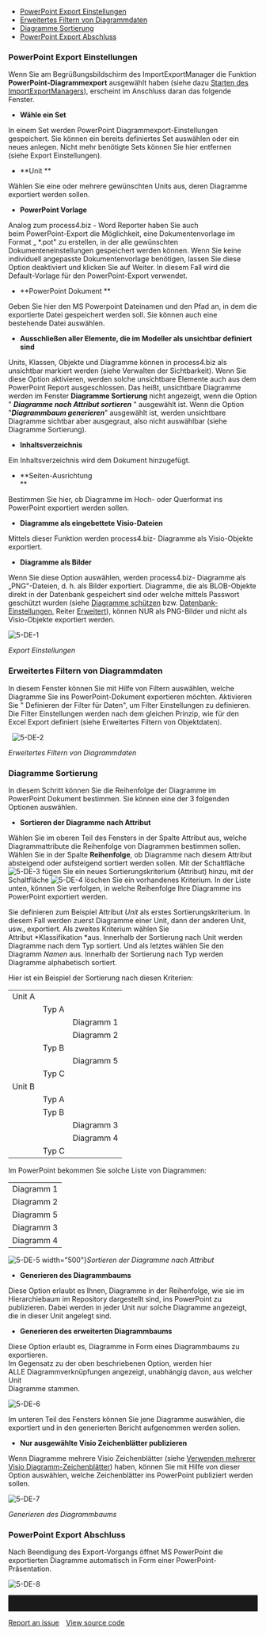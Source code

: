 -   [PowerPoint Export Einstellungen](#powerpoint-export-einstellungen)
-   [Erweitertes Filtern von Diagrammdaten](#erweitertes-filtern-von-diagrammdaten)
-   [Diagramme Sortierung](#diagramme-sortierung)
-   [PowerPoint Export Abschluss](#powerpoint-export-abschluss)

### PowerPoint Export Einstellungen

Wenn Sie am Begrüßungsbildschirm des ImportExportManager die Funktion
**PowerPoint-Diagrammexport** ausgewählt haben (siehe dazu [Starten des
ImportExportManagers](Starten_des_ImportExportManagers)), erscheint im
Anschluss daran das folgende Fenster.

-   **Wähle ein Set** 

In einem Set werden PowerPoint Diagrammexport-Einstellungen gespeichert.
Sie können ein bereits definiertes Set auswählen oder ein neues anlegen.
Nicht mehr benötigte Sets können Sie hier entfernen (siehe Export
Einstellungen). 

-   **Unit **

Wählen Sie eine oder mehrere gewünschten Units aus, deren Diagramme
exportiert werden sollen. 

-   **PowerPoint Vorlage** 

Analog zum process4.biz - Word Reporter haben Sie auch
beim PowerPoint-Export die Möglichkeit, eine Dokumentenvorlage im Format
„ \*.pot" zu erstellen, in der alle gewünschten Dokumenteneinstellungen
gespeichert werden können. Wenn Sie keine individuell angepasste
Dokumentenvorlage benötigen, lassen Sie diese Option deaktiviert und
klicken Sie auf Weiter. In diesem Fall wird die Default-Vorlage für den
PowerPoint-Export verwendet. 

-   **PowerPoint Dokument **

Geben Sie hier den MS Powerpoint Dateinamen und den Pfad an, in dem die
exportierte Datei gespeichert werden soll. Sie können auch eine
bestehende Datei auswählen. 

-   **Ausschließen aller Elemente, die im Modeller als unsichtbar
    definiert sind**

Units, Klassen, Objekte und Diagramme können in process4.biz als
unsichtbar markiert werden (siehe Verwalten der Sichtbarkeit). Wenn Sie
diese Option aktivieren, werden solche unsichtbare Elemente auch aus dem
PowerPoint Report ausgeschlossen. Das heißt, unsichtbare Diagramme
werden im Fenster **Diagramme Sortierung** nicht angezeigt, wenn die
Option " ***Diagramme nach Attribut sortieren*** " ausgewählt ist. Wenn
die Option "***Diagrammbaum generieren***" ausgewählt ist, werden
unsichtbare Diagramme sichtbar aber ausgegraut, also nicht auswählbar
(siehe Diagramme Sortierung).

-   **Inhaltsverzeichnis**

Ein Inhaltsverzeichnis wird dem Dokument hinzugefügt.

-   **Seiten-Ausrichtung  
    **

Bestimmen Sie hier, ob Diagramme im Hoch- oder Querformat ins PowerPoint
exportiert werden sollen. 

-   **Diagramme als eingebettete Visio-Dateien**

Mittels dieser Funktion werden process4.biz- Diagramme als Visio-Objekte
exportiert. 

-   **Diagramme als Bilder**

Wenn Sie diese Option auswählen, werden process4.biz- Diagramme als
„PNG"-Dateien, d. h. als Bilder exportiert. Diagramme, die als
BLOB-Objekte direkt in der Datenbank gespeichert sind oder welche
mittels Passwort geschützt wurden (siehe [Diagramme
schützen](Diagramm_1015844.html#Diagramm-Diagrammeschützen) bzw.
[Datenbank-Einstellungen](Datenbank-Einstellungen), Reiter [Erweitert](Datenbank-Einstellungen_1016102.html#Datenbank-Einstellungen-Erweitert)),
können NUR als PNG-Bilder und nicht als Visio-Objekte exportiert werden.

![5-DE-1](//images.ctfassets.net/6mz8d8cle1nl/4LqGLcKPmg2IKYmoUgSoqY/a17a2ff88de45c9cc06647385b43aaf7/5-DE-1.png)

*Export Einstellungen*

### Erweitertes Filtern von Diagrammdaten

In diesem Fenster können Sie mit Hilfe von Filtern auswählen, welche
Diagramme Sie ins PowerPoint-Dokument exportieren möchten. Aktivieren
Sie " Definieren der Filter für Daten", um Filter Einstellungen zu
definieren. Die Filter Einstellungen werden nach dem gleichen Prinzip,
wie für den Excel Export definiert (siehe Erweitertes Filtern von
Objektdaten).

 
![5-DE-2](//images.ctfassets.net/6mz8d8cle1nl/5YKQXXzus8SmG8GYG2KUou/b1e51887652bb5fe65c38f2119682b47/5-DE-2.png)

*Erweitertes Filtern von Diagrammdaten*

### Diagramme Sortierung

In diesem Schritt können Sie die Reihenfolge der Diagramme im
PowerPoint Dokument bestimmen. Sie können eine der 3 folgenden Optionen
auswählen. 

-   **Sortieren der Diagramme nach Attribut**

Wählen Sie im oberen Teil des Fensters in der Spalte Attribut aus,
welche Diagrammattribute die Reihenfolge von Diagrammen bestimmen
sollen. Wählen Sie in der Spalte **Reihenfolge**, ob Diagramme nach
diesem Attribut absteigend oder aufsteigend sortiert werden sollen. Mit
der Schaltfläche ![5-DE-3](//images.ctfassets.net/6mz8d8cle1nl/6XJEHqjSF2ummose2MySIK/e1d9548bdd11a7886f856cd14ac280d1/5-DE-3.png) fügen Sie ein
neues Sortierungskriterium (Attribut) hinzu, mit der
Schaltfläche ![5-DE-4](//images.ctfassets.net/6mz8d8cle1nl/59rziZLscEIcWYoG2su22W/7ea423fa8d8aca40a41440cf6e5e2f81/5-DE-4.png) löschen Sie ein
vorhandenes Kriterium. In der Liste unten, können Sie verfolgen, in
welche Reihenfolge Ihre Diagramme ins PowerPoint exportiert werden.

Sie definieren zum Beispiel Attribut *Unit* als erstes
Sortierungskriterium. In diesem Fall werden zuerst Diagramme einer Unit,
dann der anderen Unit, usw., exportiert. Als zweites Kriterium wählen
Sie Attribut *Klassifikation *aus. Innerhalb der Sortierung nach Unit
werden Diagramme nach dem Typ sortiert. Und als letztes wählen Sie den
Diagramm *Namen* aus. Innerhalb der Sortierung nach Typ werden Diagramme
alphabetisch sortiert.   
  
Hier ist ein Beispiel der Sortierung nach diesen Kriterien:

|        |       |            |
|--------|-------|------------|
| Unit A |       |            |
|        | Typ A |            |
|        |       | Diagramm 1 |
|        |       | Diagramm 2 |
|        | Typ B |            |
|        |       | Diagramm 5 |
|        | Typ C |            |
| Unit B |       |            |
|        | Typ A |            |
|        | Typ B |            |
|        |       | Diagramm 3 |
|        |       | Diagramm 4 |
|        | Typ C |            |

Im PowerPoint bekommen Sie solche Liste von Diagrammen:

|            |
|------------|
| Diagramm 1 |
| Diagramm 2 |
| Diagramm 5 |
| Diagramm 3 |
| Diagramm 4 |

![5-DE-5](//images.ctfassets.net/6mz8d8cle1nl/29bUvWVgkg2ckGoIgoUiYm/dd0aec88cde11c85298763af7ffeab5e/5-DE-5.png)
width="500"}*Sortieren der Diagramme nach Attribut*

-   **Generieren des Diagrammbaums**

Diese Option erlaubt es Ihnen, Diagramme in der Reihenfolge, wie sie im
Hierarchiebaum im Repository dargestellt sind, ins PowerPoint zu
publizieren. Dabei werden in jeder Unit nur solche Diagramme angezeigt,
die in dieser Unit angelegt sind. 

-   **Generieren des erweiterten Diagrammbaums**

Diese Option erlaubt es, Diagramme in Form eines Diagrammbaums zu
exportieren.  
Im Gegensatz zu der oben beschriebenen Option, werden hier
ALLE Diagrammverknüpfungen angezeigt, unabhängig davon, aus welcher
Unit  
Diagramme stammen.

![5-DE-6](//images.ctfassets.net/6mz8d8cle1nl/35nZDlgPa0ea6yG24qY4qm/3223790882ed0053edd055f6804e88a7/5-DE-6.png)

Im unteren Teil des Fensters können Sie jene Diagramme auswählen, die
exportiert und in den generierten Bericht aufgenommen werden sollen.

-   **Nur ausgewählte Visio Zeichenblätter publizieren**

Wenn Diagramme mehrere Visio Zeichenblätter (siehe [Verwenden mehrerer
Visio
Diagramm-Zeichenblätter](Verwenden_mehrerer_Visio_Diagramm-Zeichenblätter))
haben, können Sie mit Hilfe von dieser Option auswählen, welche
Zeichenblätter ins PowerPoint publiziert werden sollen.

![5-DE-7](//images.ctfassets.net/6mz8d8cle1nl/54iO3znA5G8GIQSyAM8agY/69b46b016eaf0fbd78771ad20e46390d/5-DE-7.png)

*Generieren des Diagrammbaums*

### PowerPoint Export Abschluss

Nach Beendigung des Export-Vorgangs öffnet MS PowerPoint die
exportierten Diagramme automatisch in Form einer
PowerPoint-Präsentation.

![5-DE-8](//images.ctfassets.net/6mz8d8cle1nl/3SXvKLdBW8qYcYkI8UIQWe/34d003f6d0680c84c8478a1148706b27/5-DE-8.png)

<hr style="padding-top:2rem" />
<a href="https://github.com/process4/docs/issues" target="_blank" class="bgw btn btn-primary btn-lg shadow-sm">Report an issue</a>
<a href="https://github.com/process4/docs" target="_blank" class="bgw btn btn-primary btn-lg shadow-sm" style="margin-left:10px;">View source code</a>
